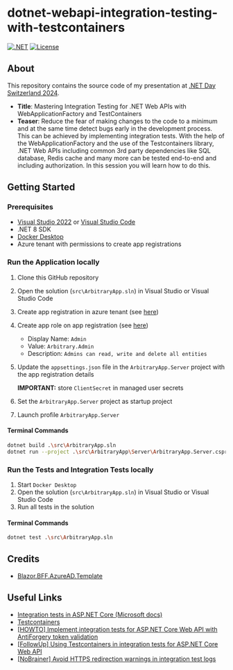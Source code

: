 # dotnet-webapi-integration-testing-with-testcontainers

[![.NET](https://github.com/rufer7/dotnet-webapi-integration-testing-with-testcontainers/actions/workflows/dotnet.yml/badge.svg)](https://github.com/rufer7/dotnet-webapi-integration-testing-with-testcontainers/actions/workflows/dotnet.yml)
[![License](https://img.shields.io/badge/license-Apache%20License%202.0-blue.svg)](https://github.com/rufer7/dotnet-webapi-integration-testing-with-testcontainers/blob/main/LICENSE)

## About

This repository contains the source code of my presentation at [.NET Day Switzerland 2024](https://dotnetday.ch/speakers/marc-rufer.html).

- **Title**: Mastering Integration Testing for .NET Web APIs with WebApplicationFactory and TestContainers
- **Teaser**: Reduce the fear of making changes to the code to a minimum and at the same time detect bugs early in the development process. This can be achieved by implementing integration tests. With the help of the WebApplicationFactory and the use of the Testcontainers library, .NET Web APIs including common 3rd party dependencies like SQL database, Redis cache and many more can be tested end-to-end and including authorization. In this session you will learn how to do this.

## Getting Started

### Prerequisites

- [Visual Studio 2022](https://visualstudio.microsoft.com/downloads/) or [Visual Studio Code](https://code.visualstudio.com/)
- .NET 8 SDK
- [Docker Desktop](https://www.docker.com/products/docker-desktop/)
- Azure tenant with permissions to create app registrations

### Run the Application locally

1. Clone this GitHub repository
1. Open the solution (`src\ArbitraryApp.sln`) in Visual Studio or Visual Studio Code
1. Create app registration in azure tenant (see [here](https://docs.microsoft.com/en-us/azure/active-directory/develop/quickstart-register-app))
1. Create app role on app registration (see [here](https://docs.microsoft.com/en-us/azure/active-directory/develop/howto-add-app-roles-in-azure-ad-apps))
   - Display Name: `Admin`
   - Value: `Arbitrary.Admin`
   - Description: `Admins can read, write and delete all entities`
1. Update the `appsettings.json` file in the `ArbitraryApp.Server` project with the app registration details

   **IMPORTANT:** store `ClientSecret` in managed user secrets

1. Set the `ArbitraryApp.Server` project as startup project
1. Launch profile `ArbitraryApp.Server`

#### Terminal Commands

```bash
dotnet build .\src\ArbitraryApp.sln
dotnet run --project .\src\ArbitraryApp\Server\ArbitraryApp.Server.csproj
```

### Run the Tests and Integration Tests locally

1. Start `Docker Desktop`
1. Open the solution (`src\ArbitraryApp.sln`) in Visual Studio or Visual Studio Code
1. Run all tests in the solution

#### Terminal Commands

```bash
dotnet test .\src\ArbitraryApp.sln
```

## Credits

- [Blazor.BFF.AzureAD.Template](https://github.com/damienbod/Blazor.BFF.AzureAD.Template)

## Useful Links

- [Integration tests in ASP.NET Core (Microsoft docs)](https://learn.microsoft.com/en-us/aspnet/core/test/integration-tests?view=aspnetcore-8.0)
- [Testcontainers](https://testcontainers.com/)
- [[HOWTO] Implement integration tests for ASP.NET Core Web API with AntiForgery token validation](https://blog.rufer.be/2023/11/13/howto-implement-integration-tests-for-asp-net-core-web-api-with-antiforgery-token-validation/)
- [[FollowUp] Using Testcontainers in integration tests for ASP.NET Core Web API](https://blog.rufer.be/2023/11/29/followup-using-testcontainers-in-integration-tests-for-asp-net-core-web-api/)
- [[NoBrainer] Avoid HTTPS redirection warnings in integration test logs](https://blog.rufer.be/2023/06/21/nobrainer-avoid-https-redirection-warnings-in-integration-test-logs/)
